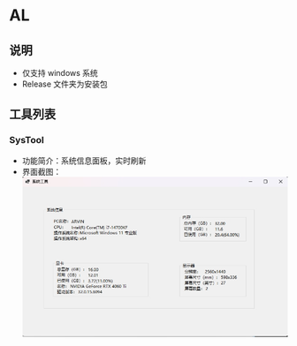 # AL

## 说明

- 仅支持 windows 系统
- Release 文件夹为安装包

## 工具列表

### SysTool

- 功能简介：系统信息面板，实时刷新
- 界面截图：![image-systool](https://github.com/627539904/AL/blob/main/Docs/SysTool.png)
